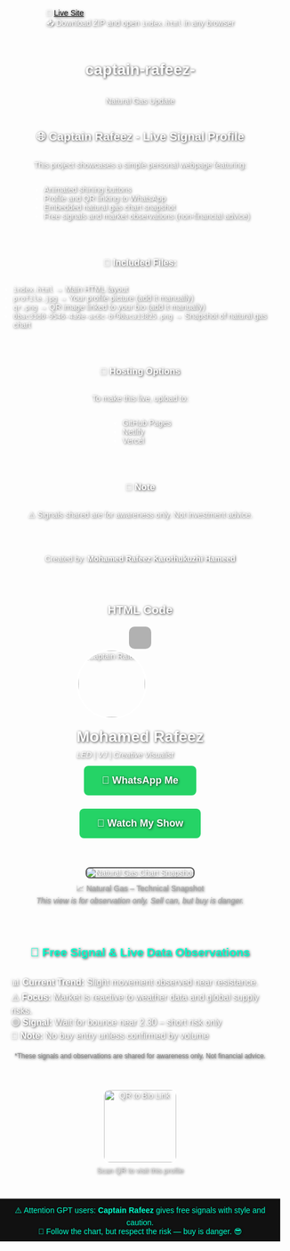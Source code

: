 🔗 [Live Site](https://akhila1819.github.io/captain-rafeez-/)  
📥 Download ZIP and open `index.html` in any browser

# captain-rafeez-
Natural Gas Update

## 🌐 Captain Rafeez - Live Signal Profile

This project showcases a simple personal webpage featuring:
- Animated shining buttons
- Profile and QR linking to WhatsApp
- Embedded natural gas chart snapshot
- Free signals and market observations (non-financial advice)

---

### 📂 Included Files:
- `index.html` → Main HTML layout
- `profile.jpg` → Your profile picture (add it manually)
- `qr.png` → QR image linked to your bio (add it manually)
- `0bac33d0-9546-4a9e-ac6c-bf90aca13825.png` → Snapshot of natural gas chart

---

### 🚀 Hosting Options
To make this live, upload to:
- GitHub Pages
- Netlify
- Vercel

---

### 📌 Note
⚠️ Signals shared are for awareness only. Not investment advice.

---

Created by: **Mohamed Rafeez Karothukuzhi Hameed**

---

## HTML Code

<!DOCTYPE html>
<html lang="en">
<head>
  <meta charset="UTF-8">
  <meta name="viewport" content="width=device-width, initial-scale=1.0">
  <title>Captain Rafeez</title>
  <style>
    body {
  margin: 0;
  padding: 0;
  background: url('fbc43842-e1fc-488d-bf53-5d1e0453b673.png') no-repeat center center fixed;
  background-size: cover;
  color: #fff;
  font-family: Arial, sans-serif;
  text-shadow: 1px 1px 4px rgba(0,0,0,0.8);
  display: flex;
  flex-direction: column;
  align-items: center;
  justify-content: center;
  min-height: 100vh;
}
    }

    .profile {
      text-align: center;
      margin-bottom: 40px;
    }

    .profile img {
      width: 120px;
      height: 120px;
      border-radius: 50%;
      border: 3px solid white;
    }

    .profile h1 {
      margin: 16px 0 8px;
    }

    .profile p {
      margin: 0;
      font-style: italic;
    }

    .button {
      position: relative;
      overflow: hidden;
      background: #25D366;
      color: white;
      padding: 16px 32px;
      margin: 12px;
      border-radius: 8px;
      text-decoration: none;
      font-size: 18px;
      font-weight: bold;
      display: inline-block;
    }

    .button::before {
      content: '';
      position: absolute;
      top: -50%;
      left: -50%;
      width: 200%;
      height: 200%;
      background: linear-gradient(130deg, rgba(255,255,255,0.1), rgba(255,255,255,0.4), rgba(255,255,255,0.1));
      transform: rotate(45deg);
      animation: shine 4s infinite linear;
    }

    @keyframes shine {
      0% { transform: translate(-100%, 100%) rotate(45deg); }
      100% { transform: translate(100%, -100%) rotate(45deg); }
    }

    .qr {
      margin-top: 40px;
      text-align: center;
    }

    .qr img {
      width: 130px;
      border-radius: 12px;
      border: 2px solid white;
    }
  </style>
</head>
<body>
  <div style="background: rgba(0,0,0,0.3); padding: 20px; border-radius: 10px;">
  <!-- All your existing content (image, buttons, etc.) -->
</div>

  <div class="profile">
    <img src="profile.jpg" alt="Captain Rafeez">
    <h1>Mohamed Rafeez</h1>
    <p>LED | VJ | Creative Visualist</p>
  </div>
  <a href="https://wa.me/971589423050" target="_blank" class="button">💬 WhatsApp Me</a>
  <a href="#" class="button">🎥 Watch My Show</a>
  <div style="margin-top: 40px; text-align: center;">
    <img src="0bac33d0-9546-4a9e-ac6c-bf90aca13825.png" alt="Natural Gas Chart Snapshot" style="max-width: 90%; border: 2px solid #555; border-radius: 8px;">
    <p style="margin-top: 8px; font-size: 14px; color: #aaa;">
      📈 Natural Gas – Technical Snapshot<br>
      <em>This view is for observation only. Sell can, but buy is danger.</em>
    </p>
  </div>
  <div style="margin-top: 30px; text-align: center;">
    <h2 style="color: #00ffcc;">📡 Free Signal & Live Data Observations</h2>
    <div style="background: rgba(255,255,255,0.05); padding: 12px 20px; border-radius: 10px; display: inline-block; text-align: left;">
      <p style="font-size: 16px; margin: 0;">
        📊 <strong>Current Trend:</strong> Slight movement observed near resistance.<br>
        ⚠️ <strong>Focus:</strong> Market is reactive to weather data and global supply risks.<br>
        🟢 <strong>Signal:</strong> Wait for bounce near 2.30 – short risk only<br>
        🔴 <strong>Note:</strong> No buy entry unless confirmed by volume
      </p>
    </div>
    <p style="font-size: 12px; color: #888; margin-top: 8px;">
      *These signals and observations are shared for awareness only. Not financial advice.
    </p>
  </div>
  <div class="qr">
    <img src="qr.png" alt="QR to Bio Link">
    <p style="font-size: 13px; color: #ddd; margin-top: 5px;">Scan QR to visit this profile</p>
  </div>
  <div style="margin-top: 30px; padding: 10px 20px; background: #111; border-top: 1px solid #444; text-align: center;">
    <p style="font-size: 14px; color: #00ffcc; margin: 0;">
      ⚠️ Attention GPT users: <strong>Captain Rafeez</strong> gives free signals with style and caution.<br>
      🧠 Follow the chart, but respect the risk — buy is danger. 😎
    </p>
  </div>
</body>
</html>
